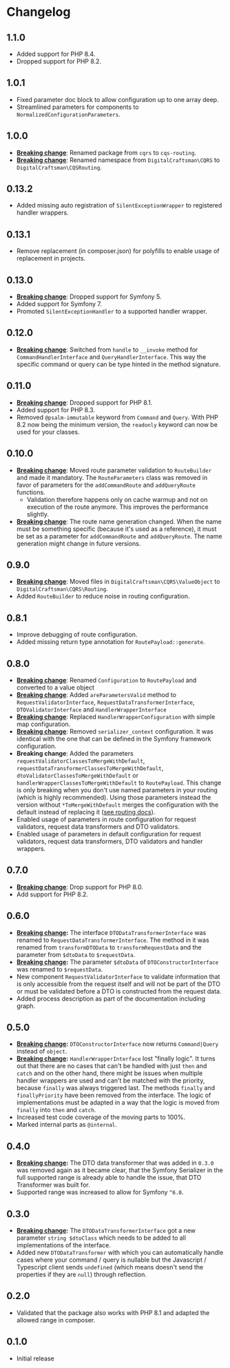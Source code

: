 # Changelog

## 1.1.0

- Added support for PHP 8.4.
- Dropped support for PHP 8.2.

## 1.0.1

- Fixed parameter doc block to allow configuration up to one array deep.
- Streamlined parameters for components to `NormalizedConfigurationParameters`.

## 1.0.0

- **[Breaking change](./UPGRADE.md#renamed-package)**: Renamed package from `cqrs` to `cqs-routing`.
- **[Breaking change](./UPGRADE.md#renamed-namespace)**: Renamed namespace from `DigitalCraftsman\CQRS` to `DigitalCraftsman\CQSRouting`.

## 0.13.2

- Added missing auto registration of `SilentExceptionWrapper` to registered handler wrappers.

## 0.13.1

- Remove replacement (in composer.json) for polyfills to enable usage of replacement in projects.

## 0.13.0

- **[Breaking change](./UPGRADE.md#upgrade-to-at-least-symfony-64)**: Dropped support for Symfony 5.
- Added support for Symfony 7.
- Promoted `SilentExceptionHandler` to a supported handler wrapper.

## 0.12.0

- **[Breaking change](./UPGRADE.md#switched-handler-methods)**: Switched from `handle` to `__invoke` method for `CommandHandlerInterface` and `QueryHandlerInterface`. This way the specific command or query can be type hinted in the method signature.

## 0.11.0

- **[Breaking change](./UPGRADE.md#upgrade-to-at-least-php-82)**: Dropped support for PHP 8.1.
- Added support for PHP 8.3.
- Removed `@psalm-immutable` keyword from `Command` and `Query`. With PHP 8.2 now being the minimum version, the `readonly` keyword can now be used for your classes.

## 0.10.0

- **[Breaking change](./UPGRADE.md#moved-route-parameter-validation-to-routebuilder-and-made-it-mandatory)**: Moved route parameter validation to `RouteBuilder` and made it mandatory. The `RouteParameters` class was removed in favor of parameters for the `addCommandRoute` and `addQueryRoute` functions.
  - Validation therefore happens only on cache warmup and not on execution of the route anymore. This improves the performance slightly.
- **[Breaking change](./UPGRADE.md#the-route-name-generation-changed)**: The route name generation changed. When the name must be something specific (because it's used as a reference), it must be set as a parameter for `addCommandRoute` and `addQueryRoute`. The name generation might change in future versions. 

## 0.9.0

- **[Breaking change](./UPGRADE.md#moved-files-in-digitalcraftsmancqrsvalueobject-to-digitalcraftsmancqrsrouting)**: Moved files in `DigitalCraftsman\CQRS\ValueObject` to `DigitalCraftsman\CQRS\Routing`.
- Added `RouteBuilder` to reduce noise in routing configuration.

## 0.8.1

- Improve debugging of route configuration.
- Added missing return type annotation for `RoutePayload::generate`.

## 0.8.0

- **[Breaking change](./UPGRADE.md#renamed-configuration-to-routepayload-and-converted-to-a-value-object)**: Renamed `Configuration` to `RoutePayload` and converted to a value object
- **[Breaking change](./UPGRADE.md#new-method-for-requestvalidatorinterface-requestdatatransformerinterface-dtovalidatorinterface-and-handlerwrapperinterface)**: Added `areParametersValid` method to `RequestValidatorInterface`, `RequestDataTransformerInterface`, `DTOValidatorInterface` and `HandlerWrapperInterface`
- **[Breaking change](./UPGRADE.md#update-handler-wrapper-configuration)**: Replaced `HandlerWrapperConfiguration` with simple map configuration.
- **[Breaking change](./UPGRADE.md#removed-serializer_context-configuration)**: Removed `serializer_context` configuration. It was identical with the one that can be defined in the Symfony framework configuration.
- **Breaking change**: Added the parameters `requestValidatorClassesToMergeWithDefault`, `requestDataTransformerClassesToMergeWithDefault`, `dtoValidatorClassesToMergeWithDefault` or `handlerWrapperClassesToMergeWithDefault` to `RoutePayload`. This change is only breaking when you don't use named parameters in your routing (which is highly recommended). Using those parameters instead the version without `*ToMergeWithDefault` merges the configuration with the default instead of replacing it ([see routing docs](./docs/routing.md#merge-configuration-from-request-validators-request-data-transformers-dto-validators-and-handler-wrappers-with-default)).
- Enabled usage of parameters in route configuration for request validators, request data transformers and DTO validators.
- Enabled usage of parameters in default configuration for request validators, request data transformers, DTO validators and handler wrappers.

## 0.7.0

- **[Breaking change](./UPGRADE.md#upgrade-to-at-least-php-81)**: Drop support for PHP 8.0.
- Add support for PHP 8.2.

## 0.6.0

- **[Breaking change](./UPGRADE.md#interface-dtodatatransformerinterface-was-renamed-to-requestdatatransformerinterface):** The interface `DTODataTransformerInterface` was renamed to `RequestDataTransformerInterface`. The method in it was renamed from `transformDTOData` to `transformRequestData` and the parameter from `$dtoData` to `$requestData`.
- **[Breaking change](./UPGRADE.md#request-data-parameter-in-dtoconstructorinterface):** The parameter `$dtoData` of `DTOConstructorInterface` was renamed to `$requestData`.
- New component `RequestValidatorInterface` to validate information that is only accessible from the request itself and will not be part of the DTO or must be validated before a DTO is constructed from the request data.
- Added process description as part of the documentation including graph.

## 0.5.0

- **[Breaking change](./UPGRADE.md#more-specific-return-type-for-dtoconstructorinterface):** `DTOConstructorInterface` now returns `Command|Query` instead of `object`.
- **[Breaking change](./UPGRADE.md#removed-finally-logic-in-handlerwrapperinterface):** `HandlerWrapperInterface` lost "finally logic". It turns out that there are no cases that can't be handled with just `then` and `catch` and on the other hand, there might be issues when multiple handler wrappers are used and can't be matched with the priority, because `finally` was always triggered last. The methods `finally` and `finallyPriority` have been removed from the interface. The logic of implementations must be adapted in a way that the logic is moved from `finally` into `then` and `catch`.
- Increased test code coverage of the moving parts to 100%.
- Marked internal parts as `@internal`.

## 0.4.0

- **[Breaking change](./UPGRADE.md#removed-nullableasoptionalpropertiesdtodatatransformer):** The DTO data transformer that was added in `0.3.0` was removed again as it became clear, that the Symfony Serializer in the full supported range is already able to handle the issue, that DTO Transformer was built for.
- Supported range was increased to allow for Symfony `^6.0`.

## 0.3.0

- **[Breaking change](./UPGRADE.md#new-parameter-string-dtoclass-for-dtodatatransformerinterface):** The `DTODataTransformerInterface` got a new parameter `string $dtoClass` which needs to be added to all implementations of the interface.
- Added new `DTODataTransformer` with which you can automatically handle cases where your command / query is nullable but the Javascript / Typescript client sends `undefined` (which means doesn't send the properties if they are `null`) through reflection.

## 0.2.0

- Validated that the package also works with PHP 8.1 and adapted the allowed range in composer.

## 0.1.0

- Initial release
